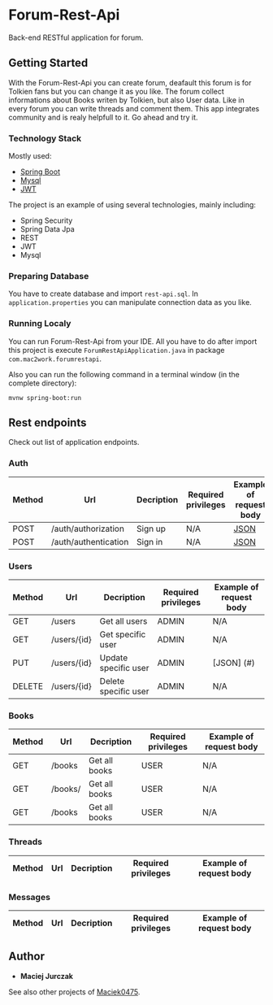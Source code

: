 # Forum-Rest-Api

Back-end RESTful application for forum. 

## Getting Started

With the Forum-Rest-Api you can create forum, deafault this forum is for Tolkien fans but you can change it as you like.
The forum collect informations about Books writen by Tolkien, but also User data. Like in every forum you can write threads and comment them. This app integrates community and is realy helpfull to it. Go ahead and try it. 

### Technology Stack
Mostly used:
* [Spring Boot](https://spring.io/)
* [Mysql](https://www.mysql.com/)
* [JWT](https://jwt.io/)

The project is an example of using several technologies, mainly including:
* Spring Security
* Spring Data Jpa
* REST
* JWT
* Mysql

### Preparing Database

You have to create database and import `rest-api.sql`. In `application.properties`
you can manipulate connection data as you like.

### Running Localy

You can run Forum-Rest-Api from your IDE. All you have to do after import this project is execute `ForumRestApiApplication.java` in package `com.mac2work.forumrestapi`.

Also you can run the following command in a terminal window (in the complete directory):

```
mvnw spring-boot:run
```
## Rest endpoints
Check out list of application endpoints.

### Auth

| Method | Url | Decription | Required privileges | Example of request body | 
| ------ | --- | ---------- | ------------------- | ----------------------- |
| POST   | /auth/authorization | Sign up | N/A | [JSON](#) |
| POST   | /auth/authentication | Sign in | N/A | [JSON](#) |

### Users

| Method | Url | Decription | Required privileges | Example of request body | 
| ------ | --- | ---------- | ------------------- | ----------------------- |
| GET    | /users | Get all users | ADMIN | N/A |
| GET    | /users/{id} | Get specific user | ADMIN | N/A |
| PUT    | /users/{id} | Update specific user | ADMIN | [JSON] (#) |
| DELETE    | /users/{id} | Delete specific user | ADMIN | N/A |

### Books

| Method | Url | Decription | Required privileges | Example of request body | 
| ------ | --- | ---------- | ------------------- | ----------------------- |
| GET    | /books | Get all books | USER | N/A |
| GET    | /books/ | Get all books | USER | N/A |
| GET    | /books | Get all books | USER | N/A |

### Threads

| Method | Url | Decription | Required privileges | Example of request body | 
| ------ | --- | ---------- | ------------------- | ----------------------- |

### Messages

| Method | Url | Decription | Required privileges | Example of request body | 
| ------ | --- | ---------- | ------------------- | ----------------------- |


## Author

* **Maciej Jurczak** 

See also other projects of [Maciek0475](https://github.com/Maciek0475).

